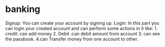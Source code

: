 # banking
Signup:
You can create your account by signing up.
Login:
In this part you can login your created account and can perform some actions in it like:
                    1. credit: can add money
                    2. Debit :can debit amount from account
                    3. can see the passbook.
                    4.can Transfer money from one account to other.
